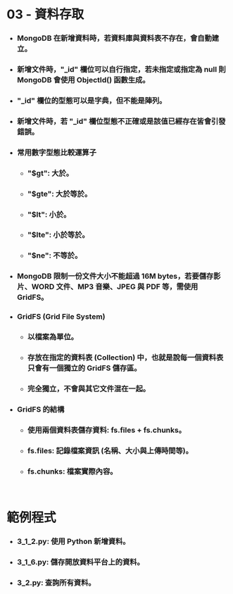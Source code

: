 03 - 資料存取
=====
* ### MongoDB 在新增資料時，若資料庫與資料表不存在，會自動建立。
* ### 新增文件時，"_id" 欄位可以自行指定，若未指定或指定為 null 則 MongoDB 會使用 ObjectId() 函數生成。
* ### "_id" 欄位的型態可以是字典，但不能是陣列。
* ### 新增文件時，若 "_id" 欄位型態不正確或是該值已經存在皆會引發錯誤。
* ### 常用數字型態比較運算子
    * ### "$gt": 大於。
    * ### "$gte": 大於等於。
    * ### "$lt": 小於。
    * ### "$lte": 小於等於。
    * ### "$ne": 不等於。
* ### MongoDB 限制一份文件大小不能超過 16M bytes，若要儲存影片、WORD 文件、MP3 音樂、JPEG 與 PDF 等，需使用 GridFS。
* ### GridFS (Grid File System)
    * ### 以檔案為單位。
    * ### 存放在指定的資料表 (Collection) 中，也就是說每一個資料表只會有一個獨立的 GridFS 儲存區。
    * ### 完全獨立，不會與其它文件混在一起。
* ### GridFS 的結構
    * ### 使用兩個資料表儲存資料: fs.files + fs.chunks。
    * ### fs.files: 記錄檔案資訊 (名稱、大小與上傳時間等)。
    * ### fs.chunks: 檔案實際內容。
<br />

範例程式
=====
* ### 3_1_2.py: 使用 Python 新增資料。
* ### 3_1_6.py: 儲存開放資料平台上的資料。
* ### 3_2.py: 查詢所有資料。
<br />
